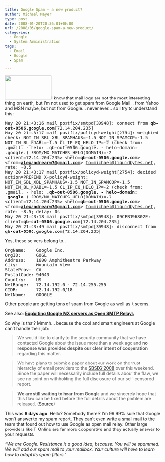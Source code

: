 ```yaml
---
title: Google Spam – a new product?
author: Michael Mayer
type: post
date: 2008-05-20T20:36:01+00:00
url: /2008/05/google-spam-a-new-product/
categories:
  - Google
  - System Administration
tags:
  - Email
  - Google
  - Spam

---
```

[<img class="alignright size-full wp-image-782" title="Small blinking Google toy" src="https://blog.liquidbytes.net/wp-content/uploads/2008/05/blinking_google_toy_small.jpg" alt="" width="150" height="78" />][1]I know that mail logs are not the most interesting thing on earth, but I&#8217;m not used to get spam from Google Mail&#8230; from Yahoo and MSN maybe, but not from Google&#8230; never ever&#8230; so I try to understand this:

<tt>May 20 21:43:16 mail postfix/smtpd[30948]: connect from <strong>qb-out-0506.google.com</strong>[72.14.204.235]<br /> May 20 21:43:17 mail postfix/policyd-weight[2754]: weighted check: NOT_IN_SBL_XBL_SPAMHAUS=-1.5 NOT_IN_SPAMCOP=-1.5 NOT_IN_BL_NJABL=-1.5 CL_IP_EQ_HELO_IP=-2 (check from: .gmail. - helo: .qb-out-0506.google. - helo-domain: .google.) FROM/MX_MATCHES_HELO(DOMAIN)=-2 <client=72.14.204.235> <helo=<strong>qb-out-0506.google.com</strong>> <from=<strong>alexandrearw7@gmail.com</strong>> <to=michael@liquidbytes.net>, rate: -8.5<br /> May 20 21:43:17 mail postfix/policyd-weight[2754]: decided action=PREPEND X-policyd-weight: NOT_IN_SBL_XBL_SPAMHAUS=-1.5 NOT_IN_SPAMCOP=-1.5 NOT_IN_BL_NJABL=-1.5 CL_IP_EQ_HELO_IP=-2 (check from: .gmail. - helo: <strong>.qb-out-0506.google. - helo-domain: .google.</strong>) FROM/MX_MATCHES_HELO(DOMAIN)=-2 <client=72.14.204.235> <helo=<strong>qb-out-0506.google.com</strong>> <from=<strong>alexandrearw7@gmail.com</strong>> <to=michael@liquidbytes.net>, rate: -8.5; delay: 0s<br /> May 20 21:43:18 mail postfix/smtpd[30948]: 09CFB196802E: client=<strong>qb-out-0506.google.com</strong>[72.14.204.235]<br /> May 20 21:43:49 mail postfix/smtpd[30948]: disconnect from <strong>qb-out-0506.google.com</strong>[72.14.204.235]</tt>

Yes, these servers belong to&#8230;

<pre>OrgName:    Google Inc.
OrgID:      GOGL
Address:    1600 Amphitheatre Parkway
City:       Mountain View
StateProv:  CA
PostalCode: 94043
Country:    US
NetRange:   72.14.192.0 - 72.14.255.255
CIDR:       72.14.192.0/18
NetName:    GOOGLE</pre>

Other people are getting tons of spam from Google as well as it seems.

See also: [**Exploiting Google MX servers as Open SMTP Relays**][2]

So why is that? Mmmh&#8230; because the cool and smart engineers at Google can&#8217;t handle their job:

> We would like to clarify to the security community that we have contacted Google about the issue more than a week ago and **no response was provided despite our clear intent of cooperation** regarding this matter.
  
> We have plans to submit a paper about our work on the trust hierarchy of email providers to the [SBSEG&#8217;2008][3] over this weekend. Since the paper will necessarily include full details about the flaw, we see no point on withholding the full disclosure of our self-censored report.
  
>  **We are still waiting to hear from Google** and we sincerely hope that this flaw can be fixed before the full details about the problem are released. ([Source][4])

This was **8 days ago**. Hello? Somebody there!? I&#8217;m 99.99% sure that Google won&#8217;t answer to my spam report. They can&#8217;t even write a small mail to the team that found out how to use Google as open mail relay. Other large providers like T-Online are far more cooperative and they actually answer to your requests.

_&#8220;We are Google. Resistance is a good idea, because: You will be spammed. We will add our spam mail to your mailbox. Your culture will have to learn how to adapt its spam filters.&#8221;_

 [1]: https://blog.liquidbytes.net/wp-content/uploads/2008/05/blinking_google_toy_small.jpg
 [2]: http://www.securityfocus.com/archive/1/491779
 [3]: http://sbseg2008.inf.ufrgs.br/
 [4]: http://ece.uprm.edu/~andre/insert/index.html